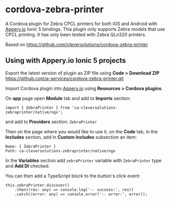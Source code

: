 # cordova-zebra-printer

A Cordova plugin for Zebra CPCL printers for both iOS and Android with [Appery.io](https://appery.io) Ionic 5 bindings. This plugin only supports Zebra models that use CPCL printing. It has only been tested with Zebra QLn320 printers.

Based on https://github.com/cleversolutions/cordova-zebra-printer

## Using with Appery.io Ionic 5 projects

Export the latest version of plugin as ZIP file using **Code > Download ZIP**
https://github.com/a-services/cordova-zebra-printer.git

Import Cordova plugin into [Appery.io](https://appery.io) using **Resources > Cordova plugins**.

On **app** page open **Module** tab and add to **Imports** section:

```
import { ZebraPrinter } from 'ca-cleversolutions-zebraprinter/native/ngx';
```

and add to **Providers** section: `ZebraPrinter`


Then on the page where you would like to use it, on the **Code** tab, in the **Includes** section, add in **Custom includes** subsection an item:

```
Name: { ZebraPrinter }
Path: ca-cleversolutions-zebraprinter/native/ngx
```

In the **Variables** section add `zebraPrinter` variable with `ZebraPrinter` type and **Add DI** checked.

You can then add a TypeScript block to the button's click event:

```
this.zebraPrinter.discover()
    .then((res: any) => console.log('-- success:', res))
    .catch((error: any) => console.error('-- error:', error));
```
